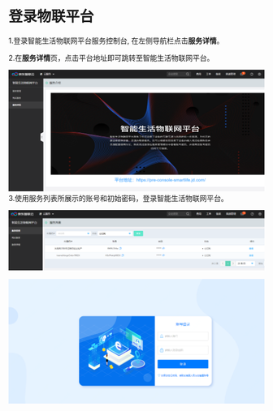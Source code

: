 # 登录物联平台

1.登录智能生活物联网平台服务控制台, 在左侧导航栏点击**服务详情**。

2.在**服务详情**页，点击平台地址即可跳转至智能生活物联网平台。

![用户登录](../../../../image/IoT/IoT-Estate/Getting-Started/Service-Detail.png)3.使用服务列表所展示的账号和初始密码，登录智能生活物联网平台。

![服务列表](../../../../image/IoT/IoT-Estate/Getting-Started/Service-List.png)

![用户登录](../../../../image/IoT/IoT-Estate/Getting-Started/Login.png)

